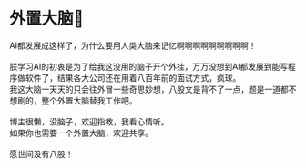# 外置大脑🧠
AI都发展成这样了，为什么要用人类大脑来记忆啊啊啊啊啊啊啊啊啊！\
\
朕学习AI的初衷是为了给我这没用的脑子开个外挂，万万没想到AI都发展到能写程序做软件了，结果各大公司还在用着八百年前的面试方式，疯球。\
我这大脑一天天的只会往外冒一些奇思妙想，八股文是背不了一点，题是一道都不想刷的，整个外置大脑替我工作吧。\
\
博主很懒，没脑子，欢迎指教，我看心情听。\
如果你也需要一个外置大脑，欢迎共享。\
\
愿世间没有八股！
